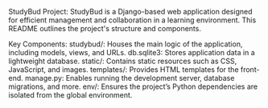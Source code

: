StudyBud Project:
StudyBud is a Django-based web application designed for efficient management and collaboration in a learning environment. This README outlines the project's structure and components.



Key Components:
studybud/: Houses the main logic of the application, including models, views, and URLs.
db.sqlite3: Stores application data in a lightweight database.
static/: Contains static resources such as CSS, JavaScript, and images.
templates/: Provides HTML templates for the front-end.
manage.py: Enables running the development server, database migrations, and more.
env/: Ensures the project’s Python dependencies are isolated from the global environment.

